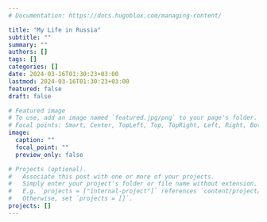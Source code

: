 ```yaml
---
# Documentation: https://docs.hugoblox.com/managing-content/

title: "My Life in Russia"
subtitle: ""
summary: ""
authors: []
tags: []
categories: []
date: 2024-03-16T01:30:23+03:00
lastmod: 2024-03-16T01:30:23+03:00
featured: false
draft: false

# Featured image
# To use, add an image named `featured.jpg/png` to your page's folder.
# Focal points: Smart, Center, TopLeft, Top, TopRight, Left, Right, BottomLeft, Bottom, BottomRight.
image:
  caption: ""
  focal_point: ""
  preview_only: false

# Projects (optional).
#   Associate this post with one or more of your projects.
#   Simply enter your project's folder or file name without extension.
#   E.g. `projects = ["internal-project"]` references `content/project/deep-learning/index.md`.
#   Otherwise, set `projects = []`.
projects: []
---
```

